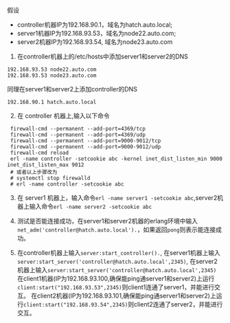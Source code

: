 假设

* controller机器IP为192.168.90.1，域名为hatch.auto.local; 
* server1机器IP为192.168.93.53，域名为node22.auto.com; 
* server2机器IP为192.168.93.54, 域名为node23.auto.com
1. 在controller机器上的/etc/hosts中添加server1和server2的DNS
```
192.168.93.53 node22.auto.com
192.168.93.53 node23.auto.com
```
同理在server1和server2上添加controller的DNS
```
192.168.90.1 hatch.auto.local
```

2. 在 controller 机器上,输入以下命令
```
 firewall-cmd --permanent --add-port=4369/tcp
 firewall-cmd --permanent --add-port=4369/udp
 firewall-cmd --permanent --add-port=9000-9012/tcp
 firewall-cmd --permanent --add-port=9000-9012/udp
 firewall-cmd reload
 erl -name controller -setcookie abc -kernel inet_dist_listen_min 9000 inet_dist_listen_max 9012
 # 或者以上步骤改为
 # systemctl stop firewalld
 # erl -name controller -setcookie abc
```
3. 在 server1 机器上，输入命令`erl -name server1 -setcookie abc`,server2机器上输入命令`erl -name server2 -setcookie abc`

4. 测试是否能连接成功，在server1和server2机器的erlang环境中输入`net_adm('controller@hatch.auto.local').`，如果返回`pong`则表示能连接成功。

5. 在controller机器上输入`server:start_controller().`,
在server1机器上输入`server:start_server('controller@hatch.auto.local',2345)`,
在server2机器上输入`server:start_server('controller@hatch.auto.local',2345)`
在client1机器(IP为192.168.93.100,确保能ping通server1和server2)上运行`client:start("192.168.93.53",2345)`则client1连通了server1，并能进行交互。
在client2机器(IP为192.168.93.101,确保能ping通server1和server2)上运行`client:start("192.168.93.54",2345)`则client2连通了server2，并能进行交互。


